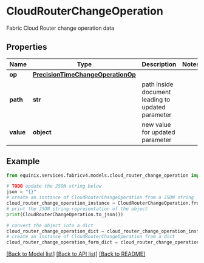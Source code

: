 # CloudRouterChangeOperation

Fabric Cloud Router change operation data

## Properties

Name | Type | Description | Notes
------------ | ------------- | ------------- | -------------
**op** | [**PrecisionTimeChangeOperationOp**](PrecisionTimeChangeOperationOp.md) |  | 
**path** | **str** | path inside document leading to updated parameter | 
**value** | **object** | new value for updated parameter | 

## Example

```python
from equinix.services.fabricv4.models.cloud_router_change_operation import CloudRouterChangeOperation

# TODO update the JSON string below
json = "{}"
# create an instance of CloudRouterChangeOperation from a JSON string
cloud_router_change_operation_instance = CloudRouterChangeOperation.from_json(json)
# print the JSON string representation of the object
print(CloudRouterChangeOperation.to_json())

# convert the object into a dict
cloud_router_change_operation_dict = cloud_router_change_operation_instance.to_dict()
# create an instance of CloudRouterChangeOperation from a dict
cloud_router_change_operation_form_dict = cloud_router_change_operation.from_dict(cloud_router_change_operation_dict)
```
[[Back to Model list]](../README.md#documentation-for-models) [[Back to API list]](../README.md#documentation-for-api-endpoints) [[Back to README]](../README.md)


